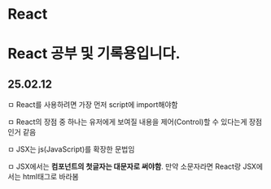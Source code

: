 # React

# React 공부 및 기록용입니다.

## 25.02.12

ㅁ React를 사용하려면 가장 먼저 script에 import해야함


ㅁ React의 장점 중 하나는 유저에게 보여질 내용을 제어(Control)할 수 있다는게 장점인거 같음


ㅁ JSX는 js(JavaScript)를 확장한 문법임


ㅁ JSX에서는 **컴포넌트의 첫글자는 대문자로 써야함**. 만약 소문자라면 React랑 JSX에서는 html태그로 바라봄


